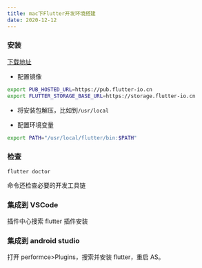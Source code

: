 ```yaml
---
title: mac下Flutter开发环境搭建
date: 2020-12-12
---
```


### 安装

[下载地址](https://flutter.dev/docs/development/tools/sdk/releases?tab=macos#macos)

- 配置镜像

```bash
export PUB_HOSTED_URL=https://pub.flutter-io.cn
export FLUTTER_STORAGE_BASE_URL=https://storage.flutter-io.cn
```

- 将安装包解压，比如到`/usr/local`

- 配置环境变量

```bash
export PATH="/usr/local/flutter/bin:$PATH"
```

### 检查

```commandline
flutter doctor
```

命令还检查必要的开发工具链

### 集成到 VSCode

插件中心搜索 flutter 插件安装

### 集成到 android studio

打开 performce>Plugins，搜索并安装 flutter，重启 AS。
